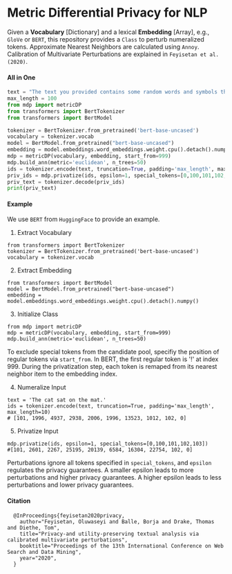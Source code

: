 # Metric Differential Privacy for NLP

Given a **Vocabulary** [Dictionary] and a lexical **Embedding** [Array], e.g., ```GloVe``` or ```BERT```, this repository provides a ```Class``` to perturb numeralized tokens. Approximate Nearest Neighbors are calculated using ```Annoy```. Calibration of Multivariate Perturbations are explained in ```Feyisetan et al. (2020)```.

#### All in One

```python
text = "The text you provided contains some random words and symbols that don't form a coherent sentence or question. If you have a specific question or topic you'd like assistance with, please let me know, and I'll be happy to help you."
max_length = 100
from mdp import metricDP
from transformers import BertTokenizer
from transformers import BertModel

tokenizer = BertTokenizer.from_pretrained('bert-base-uncased')
vocabulary = tokenizer.vocab
model = BertModel.from_pretrained("bert-base-uncased")
embedding = model.embeddings.word_embeddings.weight.cpu().detach().numpy()
mdp = metricDP(vocabulary, embedding, start_from=999)
mdp.build_ann(metric='euclidean', n_trees=50)
ids = tokenizer.encode(text, truncation=True, padding='max_length', max_length=max_length)
priv_ids = mdp.privatize(ids, epsilon=1, special_tokens=[0,100,101,102,103])
priv_text = tokenizer.decode(priv_ids)
print(priv_text)
```


#### Example

We use ``BERT`` from ```HuggingFace``` to provide an example.

1. Extract Vocabulary

```
from transformers import BertTokenizer
tokenizer = BertTokenizer.from_pretrained('bert-base-uncased')
vocabulary = tokenizer.vocab
```
2. Extract Embedding
```
from transformers import BertModel
model = BertModel.from_pretrained("bert-base-uncased")
embedding = model.embeddings.word_embeddings.weight.cpu().detach().numpy()
```
3. Initialize Class
```
from mdp import metricDP
mdp = metricDP(vocabulary, embedding, start_from=999)
mdp.build_ann(metric='euclidean', n_trees=50)
```
To exclude special tokens from the candidate pool, specifiy the position of regular tokens via ```start_from```. In BERT, the first regular token is '!' at index 999. During the privatization step, each token is remaped from its nearest neighbor item to the embedding index. 

4. Numeralize Input
```
text = 'The cat sat on the mat.'
ids = tokenizer.encode(text, truncation=True, padding='max_length', max_length=10)
# [101, 1996, 4937, 2938, 2006, 1996, 13523, 1012, 102, 0]
```
5. Privatize Input
```
mdp.privatize(ids, epsilon=1, special_tokens=[0,100,101,102,103])
#[101, 2601, 2267, 25195, 20139, 6584, 16304, 22754, 102, 0]
```
Perturbations ignore all tokens specified in ```special_tokens```, and ```epsilon``` regulates the privacy guarantees. A smaller epsilon leads to more perturbations and higher privacy guarantees. A higher epsilon leads to less perturbations and lower privacy guarantees.

#### Citation

      @InProceedings{feyisetan2020privacy,
        author="Feyisetan, Oluwaseyi and Balle, Borja and Drake, Thomas and Diethe, Tom",
        title="Privacy-and utility-preserving textual analysis via calibrated multivariate perturbations",
        booktitle="Proceedings of the 13th International Conference on Web Search and Data Mining",
        year="2020",
      }
